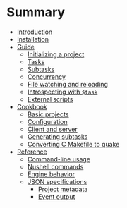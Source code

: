 # Summary

- [Introduction](./introduction.md)
- [Installation](./installation.md)
- [Guide](./guide.md)
  - [Initializing a project](./guide/initializing.md)
  - [Tasks](./guide/tasks.md)
  - [Subtasks]()
  - [Concurrency](./guide/concurrency.md)
  - [File watching and reloading](./guide/watching.md)
  - [Introspecting with `$task`]()
  - [External scripts]()
- [Cookbook](./cookbook.md)
  - [Basic projects]()
  - [Configuration]()
  - [Client and server]()
  - [Generating subtasks]()
  - [Converting C Makefile to quake]()
- [Reference](./reference.md)
  - [Command-line usage]()
  - [Nushell commands]()
  - [Engine behavior]()
  - [JSON specifications]()
    - [Project metadata]()
    - [Event output]()
